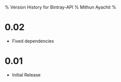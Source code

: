 % Version History for Bintray-API
% Mithun Ayachit
%

# 0.02

-   Fixed dependencies

# 0.01

-   Initial Release
